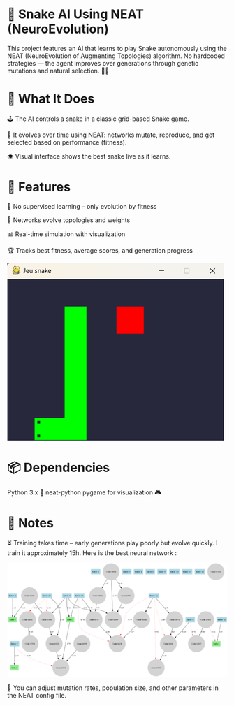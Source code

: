 # 🐍 Snake AI Using NEAT (NeuroEvolution)
This project features an AI that learns to play Snake autonomously using the NEAT (NeuroEvolution of Augmenting Topologies) algorithm. No hardcoded strategies — the agent improves over generations through genetic mutations and natural selection. 🧬🤖

# 🧠 What It Does
  🕹️ The AI controls a snake in a classic grid-based Snake game.

  🧬 It evolves over time using NEAT: networks mutate, reproduce, and get selected based on performance (fitness).

  👁️ Visual interface shows the best snake live as it learns.

# 🚀 Features
  🔄 No supervised learning – only evolution by fitness

  🧠 Networks evolve topologies and weights

  📊 Real-time simulation with visualization

  🏆 Tracks best fitness, average scores, and generation progress

![Image_snake](Images/Img_snake.png)

# 📦 Dependencies
  Python 3.x 🐍
  neat-python
  pygame for visualization 🎮

# 📝 Notes
⏳ Training takes time – early generations play poorly but evolve quickly. I train it approximately 15h. Here is the best neural network :

![NN_snake](Images/network_graph.png)

🧪 You can adjust mutation rates, population size, and other parameters in the NEAT config file.
